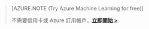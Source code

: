 >[AZURE.NOTE (Try Azure Machine Learning for free)]
>
>不需要信用卡或 Azure 訂用帳戶。<a href="https://studio.azureml.net/Home" target="_blank">**立即開始 >**</a>
<!--HONumber=54-->